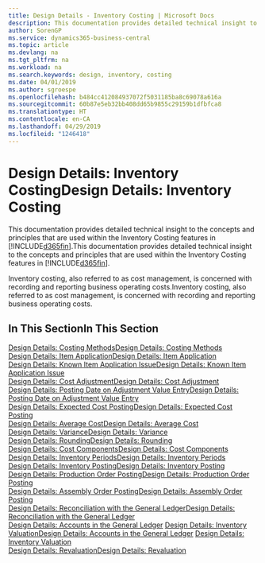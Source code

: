 ```yaml
---
title: Design Details - Inventory Costing | Microsoft Docs
description: This documentation provides detailed technical insight to the concepts and principles that are used within the Inventory Costing features in Business Central.
author: SorenGP
ms.service: dynamics365-business-central
ms.topic: article
ms.devlang: na
ms.tgt_pltfrm: na
ms.workload: na
ms.search.keywords: design, inventory, costing
ms.date: 04/01/2019
ms.author: sgroespe
ms.openlocfilehash: b484cc412084937072f5031185ba8c69078a616a
ms.sourcegitcommit: 60b87e5eb32bb408dd65b9855c29159b1dfbfca8
ms.translationtype: HT
ms.contentlocale: en-CA
ms.lasthandoff: 04/29/2019
ms.locfileid: "1246418"
---
```

# <a name="design-details-inventory-costing"></a><span data-ttu-id="2aa84-103">Design Details: Inventory Costing</span><span class="sxs-lookup"><span data-stu-id="2aa84-103">Design Details: Inventory Costing</span></span>
<span data-ttu-id="2aa84-104">This documentation provides detailed technical insight to the concepts and principles that are used within the Inventory Costing features in [!INCLUDE[d365fin](includes/d365fin_md.md)].</span><span class="sxs-lookup"><span data-stu-id="2aa84-104">This documentation provides detailed technical insight to the concepts and principles that are used within the Inventory Costing features in [!INCLUDE[d365fin](includes/d365fin_md.md)].</span></span>  

<span data-ttu-id="2aa84-105">Inventory costing, also referred to as cost management, is concerned with recording and reporting business operating costs.</span><span class="sxs-lookup"><span data-stu-id="2aa84-105">Inventory costing, also referred to as cost management, is concerned with recording and reporting business operating costs.</span></span>  

## <a name="in-this-section"></a><span data-ttu-id="2aa84-106">In This Section</span><span class="sxs-lookup"><span data-stu-id="2aa84-106">In This Section</span></span>  
[<span data-ttu-id="2aa84-107">Design Details: Costing Methods</span><span class="sxs-lookup"><span data-stu-id="2aa84-107">Design Details: Costing Methods</span></span>](design-details-costing-methods.md)  
[<span data-ttu-id="2aa84-108">Design Details: Item Application</span><span class="sxs-lookup"><span data-stu-id="2aa84-108">Design Details: Item Application</span></span>](design-details-item-application.md)  
[<span data-ttu-id="2aa84-109">Design Details: Known Item Application Issue</span><span class="sxs-lookup"><span data-stu-id="2aa84-109">Design Details: Known Item Application Issue</span></span>](design-details-inventory-zero-level-open-item-ledger-entries.md)  
[<span data-ttu-id="2aa84-110">Design Details: Cost Adjustment</span><span class="sxs-lookup"><span data-stu-id="2aa84-110">Design Details: Cost Adjustment</span></span>](design-details-cost-adjustment.md)  
[<span data-ttu-id="2aa84-111">Design Details: Posting Date on Adjustment Value Entry</span><span class="sxs-lookup"><span data-stu-id="2aa84-111">Design Details: Posting Date on Adjustment Value Entry</span></span>](design-details-inventory-adjustment-value-entry-posting-date.md)  
[<span data-ttu-id="2aa84-112">Design Details: Expected Cost Posting</span><span class="sxs-lookup"><span data-stu-id="2aa84-112">Design Details: Expected Cost Posting</span></span>](design-details-expected-cost-posting.md)  
[<span data-ttu-id="2aa84-113">Design Details: Average Cost</span><span class="sxs-lookup"><span data-stu-id="2aa84-113">Design Details: Average Cost</span></span>](design-details-average-cost.md)  
[<span data-ttu-id="2aa84-114">Design Details: Variance</span><span class="sxs-lookup"><span data-stu-id="2aa84-114">Design Details: Variance</span></span>](design-details-variance.md)  
[<span data-ttu-id="2aa84-115">Design Details: Rounding</span><span class="sxs-lookup"><span data-stu-id="2aa84-115">Design Details: Rounding</span></span>](design-details-rounding.md)  
[<span data-ttu-id="2aa84-116">Design Details: Cost Components</span><span class="sxs-lookup"><span data-stu-id="2aa84-116">Design Details: Cost Components</span></span>](design-details-cost-components.md)  
[<span data-ttu-id="2aa84-117">Design Details: Inventory Periods</span><span class="sxs-lookup"><span data-stu-id="2aa84-117">Design Details: Inventory Periods</span></span>](design-details-inventory-periods.md)  
[<span data-ttu-id="2aa84-118">Design Details: Inventory Posting</span><span class="sxs-lookup"><span data-stu-id="2aa84-118">Design Details: Inventory Posting</span></span>](design-details-inventory-posting.md)  
[<span data-ttu-id="2aa84-119">Design Details: Production Order Posting</span><span class="sxs-lookup"><span data-stu-id="2aa84-119">Design Details: Production Order Posting</span></span>](design-details-production-order-posting.md)  
[<span data-ttu-id="2aa84-120">Design Details: Assembly Order Posting</span><span class="sxs-lookup"><span data-stu-id="2aa84-120">Design Details: Assembly Order Posting</span></span>](design-details-assembly-order-posting.md)  
[<span data-ttu-id="2aa84-121">Design Details: Reconciliation with the General Ledger</span><span class="sxs-lookup"><span data-stu-id="2aa84-121">Design Details: Reconciliation with the General Ledger</span></span>](design-details-reconciliation-with-the-general-ledger.md)  
<span data-ttu-id="2aa84-122">[Design Details: Accounts in the General Ledger](design-details-accounts-in-the-general-ledger.md)
[Design Details: Inventory Valuation](design-details-inventory-valuation.md)</span><span class="sxs-lookup"><span data-stu-id="2aa84-122">[Design Details: Accounts in the General Ledger](design-details-accounts-in-the-general-ledger.md)
[Design Details: Inventory Valuation](design-details-inventory-valuation.md)</span></span>  
[<span data-ttu-id="2aa84-123">Design Details: Revaluation</span><span class="sxs-lookup"><span data-stu-id="2aa84-123">Design Details: Revaluation</span></span>](design-details-revaluation.md)
